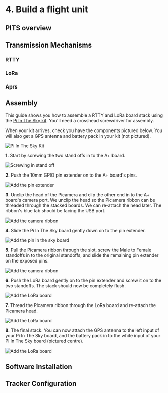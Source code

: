 # 4. Build a flight unit

## PITS overview

## Transmission Mechanisms
### RTTY
### LoRa
### Aprs

## Assembly

This guide shows you how to assemble a RTTY and LoRa board stack using the [Pi In The Sky kit](https://store.uputronics.com/index.php?route=product/product&path=62&product_id=52). You'll need a crosshead screwdriver for assembly.

When your kit arrives, check you have the components pictured below. You will also get a GPS antenna and battery pack in your kit (not pictured).

![Pi In The Sky Kit](4/stack1.jpg)

**1.** Start by screwing the two stand offs in to the A+ board. 

![Screwing in stand off](4/image1.JPG)

**2.** Push the 10mm GPIO pin extender on to the A+ board's pins.

![Add the pin extender](4/stack2.jpg)

**3.** Unclip the head of the Picamera and clip the other end in to the A+ board's camera port. We unclip the head so the Picamera ribbon can be threaded through the stacked boards. We can re-attach the head later. The ribbon's blue tab should be facing the USB port.

![Add the camera ribbon](4/image2.JPG)

**4.** Slide the Pi In The Sky board gently down on to the pin extender.

![Add the pin in the sky board](4/stack3.jpg)

**5.** Pull the Picamera ribbon through the slot, screw the Male to Female standoffs in to the original standoffs, and slide the remaining pin extender on the exposed pins.

![Add the camera ribbon](4/image4.JPG)

**6.** Push the LoRa board gently on to the pin extender and screw it on to the two standoffs. The stack should now be completely flush.

![Add the LoRa board](4/image5.JPG)

**7.** Thread the Picamera ribbon through the LoRa board and re-attach the Picamera head.

![Add the LoRa board](4/image6.JPG)

**8.** The final stack. You can now attach the GPS antenna to the left input of your Pi In The Sky board, and the battery pack in to the white input of your Pi In The Sky board (pictured centre).

![Add the LoRa board](4/image8.JPG)

## Software Installation

## Tracker Configuration
